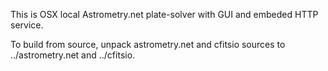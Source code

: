 This is OSX local Astrometry.net plate-solver with GUI and embeded HTTP service.

To build from source, unpack astrometry.net and cfitsio sources to ../astrometry.net and ../cfitsio.

